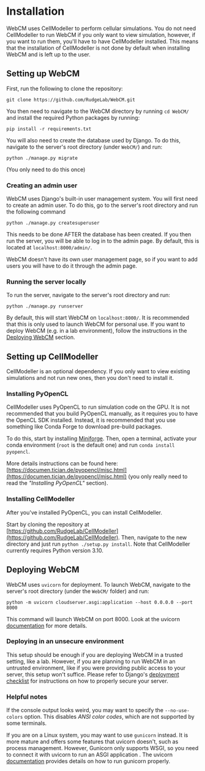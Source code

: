 
# Installation

WebCM uses CellModeller to perform cellular simulations. You do not need CellModeller to run WebCM if you only want to view simulation, however, if you want to run them, you'll have to have CellModeller installed. This means that the installation of CellModeller is not done by default when installing WebCM and is left up to the user. 

## Setting up WebCM

First, run the following to clone the repository:

	git clone https://github.com/RudgeLab/WebCM.git

You then need to navigate to the WebCM directory by running `cd WebCM/` and install the required Python packages by running:

	pip install -r requirements.txt

You will also need to create the database used by Django. To do this, navigate to the server's root directory (under `WebCM/`) and run:

	python ./manage.py migrate

(You only need to do this once)

### Creating an admin user

WebCM uses Django's built-in user management system. You will first need to create an admin user. To do this, go to the server's root directory and run the following command

	python ./manage.py createsuperuser

This needs to be done AFTER the database has been created. If you then run the server, you will be able to log in to the admin page. By default, this is located at `localhost:8000/admin/`.

WebCM doesn't have its own user management page, so if you want to add users you will have to do it through the admin page.

### Running the server locally

To run the server, navigate to the server's root directory and run:

	python ./manage.py runserver

By default, this will start WebCM on `localhost:8000/`. It is recommended that this is only used to launch WebCM for personal use. If you want to deploy WebCM (e.g. in a lab environment), follow the instructions in the [Deploying WebCM](#deploying-webcm) section.

## Setting up CellModeller
CellModeller is an optional dependency. If you only want to view existing simulations and not run new ones, then you don't need to install it.

### Installing PyOpenCL

CellModeller uses PyOpenCL to run simulation code on the GPU. It is not recommended that you build PyOpenCL manually, as it requires you to have the OpenCL SDK installed. Instead, it is recommended that you use something like Conda Forge to download pre-build packages. 

To do this, start by installing [Miniforge](https://github.com/conda-forge/miniforge/releases/latest/).  Then, open a terminal, activate your conda environment (`root` is the default one) and run `conda install pyopencl`. 

More details instructions can be found here: [https://documen.tician.de/pyopencl/misc.html](https://documen.tician.de/pyopencl/misc.html) (you only really need to read the *"Installing PyOpenCL"* section).

### Installing CellModeller

After you've installed PyOpenCL, you can install CellModeller.

Start by cloning the repository at [https://github.com/RudgeLab/CellModeller](https://github.com/RudgeLab/CellModeller). Then, navigate to the new directory and just run `python ./setup.py install`. Note that CellModeller currently requires Python version 3.10.

## Deploying WebCM
WebCM uses `uvicorn` for deployment. To launch WebCM, navigate to the server's root directory (under the `WebCM/` folder) and run:

	python -m uvicorn cloudserver.asgi:application --host 0.0.0.0 --port 8000

This command will launch WebCM on port 8000. Look at the uvicorn [documentation](https://www.uvicorn.org/deployment/) for more details.

### Deploying in an unsecure environment
This setup should be enough if you are deploying WebCM in a trusted setting, like a lab. However, if you are planning to run WebCM in an untrusted environment, like if you were providing public access to your server, this setup won't suffice. Please refer to Django's [deployment checklist](https://docs.djangoproject.com/en/4.1/howto/deployment/checklist/) for instructions on how to properly secure your server.

### Helpful notes
If the console output looks weird, you may want to specify the `--no-use-colors` option. This disables *ANSI color codes*, which are not supported by some terminals.

If you are on a Linux system, you may want to use `gunicorn` instead. It is more mature and offers some features that uvicorn doesn't, such as process management. However, Gunicorn only supports WSGI, so you need to connect it with uvicorn to run an ASGI application . The uvicorn [documentation](https://www.uvicorn.org/deployment/#gunicorn) provides details on how to run gunicorn properly.
